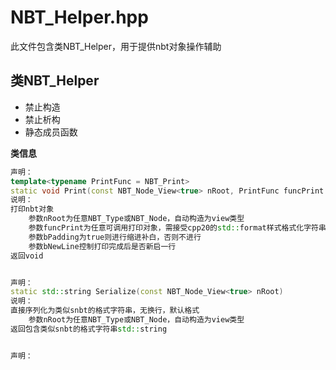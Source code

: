 ﻿# NBT_Helper.hpp

此文件包含类NBT_Helper，用于提供nbt对象操作辅助

## 类NBT_Helper
- 禁止构造
- 禁止析构
- 静态成员函数

**类信息**
```cpp
声明：
template<typename PrintFunc = NBT_Print>
static void Print(const NBT_Node_View<true> nRoot, PrintFunc funcPrint = NBT_Print{ stdout }, bool bPadding = true, bool bNewLine = true)
说明：
打印nbt对象
	参数nRoot为任意NBT_Type或NBT_Node，自动构造为view类型
	参数funcPrint为任意可调用打印对象，需接受cpp20的std::format样式格式化字符串
	参数bPadding为true则进行缩进补白，否则不进行
	参数bNewLine控制打印完成后是否新启一行
返回void


声明：
static std::string Serialize(const NBT_Node_View<true> nRoot)
说明：
直接序列化为类似snbt的格式字符串，无换行，默认格式
	参数nRoot为任意NBT_Type或NBT_Node，自动构造为view类型
返回包含类似snbt的格式字符串std::string


声明：



```